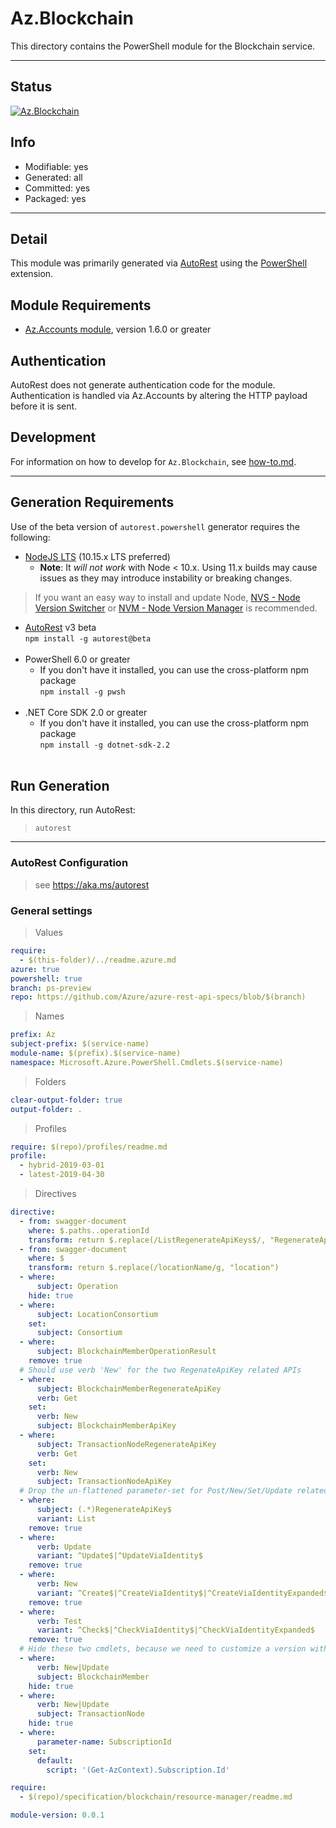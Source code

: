 <!-- region Generated -->
# Az.Blockchain
This directory contains the PowerShell module for the Blockchain service.

---
## Status
[![Az.Blockchain](https://img.shields.io/powershellgallery/v/Az.Blockchain.svg?style=flat-square&label=Az.Blockchain "Az.Blockchain")](https://www.powershellgallery.com/packages/Az.Blockchain/)

## Info
- Modifiable: yes
- Generated: all
- Committed: yes
- Packaged: yes

---
## Detail
This module was primarily generated via [AutoRest](https://github.com/Azure/autorest) using the [PowerShell](https://github.com/Azure/autorest.powershell) extension.

## Module Requirements
- [Az.Accounts module](https://www.powershellgallery.com/packages/Az.Accounts/), version 1.6.0 or greater

## Authentication
AutoRest does not generate authentication code for the module. Authentication is handled via Az.Accounts by altering the HTTP payload before it is sent.

## Development
For information on how to develop for `Az.Blockchain`, see [how-to.md](how-to.md).
<!-- endregion -->

---
## Generation Requirements
Use of the beta version of `autorest.powershell` generator requires the following:
- [NodeJS LTS](https://nodejs.org) (10.15.x LTS preferred)
  - **Note**: It *will not work* with Node < 10.x. Using 11.x builds may cause issues as they may introduce instability or breaking changes.
> If you want an easy way to install and update Node, [NVS - Node Version Switcher](../nodejs/installing-via-nvs.md) or [NVM - Node Version Manager](../nodejs/installing-via-nvm.md) is recommended.
- [AutoRest](https://aka.ms/autorest) v3 beta <br>`npm install -g autorest@beta`<br>&nbsp;
- PowerShell 6.0 or greater
  - If you don't have it installed, you can use the cross-platform npm package <br>`npm install -g pwsh`<br>&nbsp;
- .NET Core SDK 2.0 or greater
  - If you don't have it installed, you can use the cross-platform npm package <br>`npm install -g dotnet-sdk-2.2`<br>&nbsp;

## Run Generation
In this directory, run AutoRest:
> `autorest`

---
### AutoRest Configuration
> see https://aka.ms/autorest

### General settings
> Values
``` yaml
require:
  - $(this-folder)/../readme.azure.md
azure: true
powershell: true
branch: ps-preview
repo: https://github.com/Azure/azure-rest-api-specs/blob/$(branch)
```

> Names
``` yaml
prefix: Az
subject-prefix: $(service-name)
module-name: $(prefix).$(service-name)
namespace: Microsoft.Azure.PowerShell.Cmdlets.$(service-name)
```

> Folders
``` yaml
clear-output-folder: true
output-folder: .
```

> Profiles
``` yaml
require: $(repo)/profiles/readme.md
profile:
  - hybrid-2019-03-01
  - latest-2019-04-30
```

> Directives
``` yaml
directive:
  - from: swagger-document
    where: $.paths..operationId
    transform: return $.replace(/ListRegenerateApiKeys$/, "RegenerateApiKeys")
  - from: swagger-document
    where: $
    transform: return $.replace(/locationName/g, "location")
  - where:
      subject: Operation
    hide: true
  - where:
      subject: LocationConsortium
    set:
      subject: Consortium
  - where:
      subject: BlockchainMemberOperationResult
    remove: true
  # Should use verb 'New' for the two RegenateApiKey related APIs
  - where:
      subject: BlockchainMemberRegenerateApiKey
      verb: Get
    set:
      verb: New
      subject: BlockchainMemberApiKey
  - where:
      subject: TransactionNodeRegenerateApiKey
      verb: Get
    set:
      verb: New
      subject: TransactionNodeApiKey
  # Drop the un-flattened parameter-set for Post/New/Set/Update related cmdlets.
  - where:
      subject: (.*)RegenerateApiKey$
      variant: List
    remove: true
  - where:
      verb: Update
      variant: ^Update$|^UpdateViaIdentity$
    remove: true
  - where:
      verb: New
      variant: ^Create$|^CreateViaIdentity$|^CreateViaIdentityExpanded$|^Regenerate$|^RegenerateViaIdentity$
    remove: true
  - where:
      verb: Test
      variant: ^Check$|^CheckViaIdentity$|^CheckViaIdentityExpanded$
    remove: true
  # Hide these two cmdlets, because we need to customize a version with password secured.
  - where:
      verb: New|Update
      subject: BlockchainMember
    hide: true
  - where:
      verb: New|Update
      subject: TransactionNode
    hide: true
  - where:
      parameter-name: SubscriptionId
    set:
      default:
        script: '(Get-AzContext).Subscription.Id'
```

``` yaml
require:
  - $(repo)/specification/blockchain/resource-manager/readme.md

module-version: 0.0.1

```
